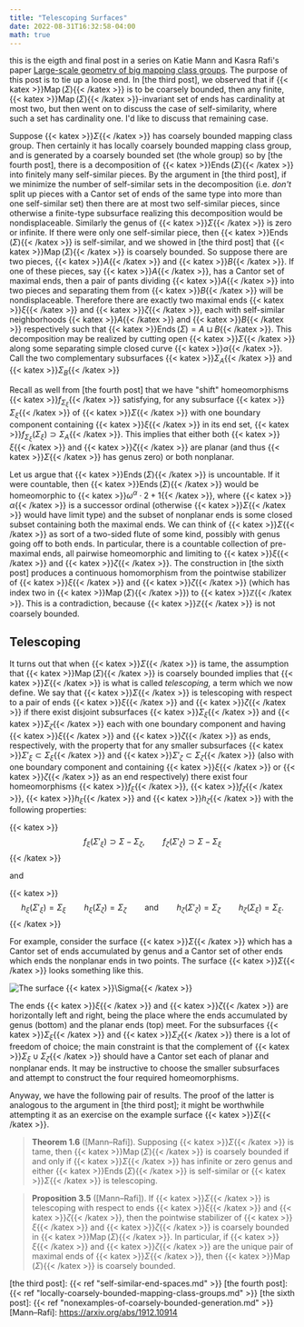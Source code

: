 ```yaml
---
title: "Telescoping Surfaces"
date: 2022-08-31T16:32:58-04:00
math: true
---
```

this is the eigth and final post in a series on Katie Mann and Kasra Rafi's paper
[Large-scale geometry of big mapping class groups](https://arxiv.org/abs/1912.10914).
The purpose of this post is to tie up a loose end.
In [the third post], we observed that if {{< katex >}}$\operatorname{Map}(\Sigma)${{< /katex >}} is to be coarsely bounded,
then any finite, {{< katex >}}$\operatorname{Map}(\Sigma)${{< /katex >}}-invariant set of ends has cardinality at most two,
but then went on to discuss the case of self-similarity, where such a set has cardinality one.
I'd like to discuss that remaining case.

Suppose {{< katex >}}$\Sigma${{< /katex >}} has coarsely bounded mapping class group.
Then certainly it has locally coarsely bounded mapping class group,
and is generated by a coarsely bounded set (the whole group)
so by [the fourth post],
there is a decomposition of {{< katex >}}$\operatorname{Ends}(\Sigma)${{< /katex >}} into
finitely many self-similar pieces.
By the argument in [the third post],
if we minimize the number of self-similar sets in the decomposition
(i.e. *don't* split up pieces with a Cantor set of ends of the same type into more than one self-similar set)
then there are at most two self-similar pieces,
since otherwise a finite-type subsurface realizing this decomposition
would be nondisplaceable.
Similarly the genus of {{< katex >}}$\Sigma${{< /katex >}} is zero or infinite.
If there were only one self-similar piece, then {{< katex >}}$\operatorname{Ends}(\Sigma)${{< /katex >}} is self-similar,
and we showed in [the third post] that {{< katex >}}$\operatorname{Map}(\Sigma)${{< /katex >}} is coarsely bounded.
So suppose there are two pieces, {{< katex >}}$A${{< /katex >}} and {{< katex >}}$B${{< /katex >}}.
If one of these pieces, say {{< katex >}}$A${{< /katex >}}, has a Cantor set of maximal ends,
then a pair of pants dividing {{< katex >}}$A${{< /katex >}} into two pieces and separating them from {{< katex >}}$B${{< /katex >}}
will be nondisplaceable.
Therefore there are exactly two maximal ends {{< katex >}}$\xi${{< /katex >}} and {{< katex >}}$\zeta${{< /katex >}},
each with self-similar neighborhoods {{< katex >}}$A${{< /katex >}} and {{< katex >}}$B${{< /katex >}} respectively
such that {{< katex >}}$\operatorname{Ends}(\Sigma) = A \sqcup B${{< /katex >}}.
This decomposition may be realized by cutting open {{< katex >}}$\Sigma${{< /katex >}} along some separating simple closed curve {{< katex >}}$\alpha${{< /katex >}}.
Call the two complementary subsurfaces {{< katex >}}$\Sigma_A${{< /katex >}} and {{< katex >}}$\Sigma_B${{< /katex >}}

Recall as well from [the fourth post] that we have "shift" homeomorphisms {{< katex >}}$f_{\Sigma_\xi}${{< /katex >}}
satisfying, for any subsurface {{< katex >}}$\Sigma_\xi${{< /katex >}} of {{< katex >}}$\Sigma${{< /katex >}} 
with one boundary component containing {{< katex >}}$\xi${{< /katex >}} in its end set,
{{< katex >}}$f_{\Sigma_\xi}(\Sigma_\xi) \supset \Sigma_A${{< /katex >}}.
This implies that either both {{< katex >}}$\xi${{< /katex >}} and {{< katex >}}$\zeta${{< /katex >}} are planar
(and thus {{< katex >}}$\Sigma${{< /katex >}} has genus zero)
or both nonplanar.

Let us argue that {{< katex >}}$\operatorname{Ends}(\Sigma)${{< /katex >}} is uncountable.
If it were countable, then {{< katex >}}$\operatorname{Ends}(\Sigma)${{< /katex >}} would be homeomorphic to {{< katex >}}$\omega^\alpha \cdot 2 + 1${{< /katex >}},
where {{< katex >}}$\alpha${{< /katex >}} is a successor ordinal (otherwise {{< katex >}}$\Sigma${{< /katex >}} would have limit type)
and the subset of nonplanar ends is some closed subset containing both the maximal ends.
We can think of {{< katex >}}$\Sigma${{< /katex >}} as sort of a two-sided flute of some kind, possibly with genus going off to both ends.
In particular, there is a countable collection of pre-maximal ends,
all pairwise homeomorphic and limiting to {{< katex >}}$\xi${{< /katex >}} and {{< katex >}}$\zeta${{< /katex >}}.
The construction in [the sixth post] produces a continuous homomorphism from the pointwise stabilizer
of {{< katex >}}$\xi${{< /katex >}} and {{< katex >}}$\zeta${{< /katex >}} (which has index two in {{< katex >}}$\operatorname{Map}(\Sigma)${{< /katex >}})
to {{< katex >}}$\mathbb{Z}${{< /katex >}}.
This is a contradiction, because {{< katex >}}$\mathbb{Z}${{< /katex >}} is not coarsely bounded.

## Telescoping

It turns out that when {{< katex >}}$\Sigma${{< /katex >}} is tame,
the assumption that {{< katex >}}$\operatorname{Map}(\Sigma)${{< /katex >}} is coarsely bounded
implies that {{< katex >}}$\Sigma${{< /katex >}} is what is called *telescoping,*
a term which we now define.
We say that {{< katex >}}$\Sigma${{< /katex >}} is telescoping with respect to a pair of ends {{< katex >}}$\xi${{< /katex >}} and {{< katex >}}$\zeta${{< /katex >}}
if there exist disjoint subsurfaces {{< katex >}}$\Sigma_\xi${{< /katex >}} and {{< katex >}}$\Sigma_\zeta${{< /katex >}}
each with one boundary component and having {{< katex >}}$\xi${{< /katex >}} and {{< katex >}}$\zeta${{< /katex >}} as ends, respectively,
with the property that for any smaller subsurfaces {{< katex >}}$\Sigma'_\xi \subset \Sigma_\xi${{< /katex >}}
and {{< katex >}}$\Sigma'_\zeta \subset \Sigma_\zeta${{< /katex >}} 
(also with one boundary component and containing {{< katex >}}$\xi${{< /katex >}} or {{< katex >}}$\zeta${{< /katex >}} as an end respectively)
there exist four homeomorphisms {{< katex >}}$f_\xi${{< /katex >}}, {{< katex >}}$f_\zeta${{< /katex >}}, {{< katex >}}$h_\xi${{< /katex >}} and {{< katex >}}$h_\zeta${{< /katex >}} with the following properties:

{{< katex >}}$$f_\xi(\Sigma'_\xi) \supset \Sigma - \Sigma_\zeta,
\qquad f_\zeta(\Sigma'_\zeta) \supset \Sigma - \Sigma_\xi$${{< /katex >}}

and 

{{< katex >}}$$h_\xi(\Sigma'_\xi) = \Sigma_\xi \qquad h_\xi(\Sigma_\zeta) = \Sigma_\zeta \qquad\text{and}\qquad
h_\zeta(\Sigma'_\zeta) = \Sigma_\zeta \qquad h_\zeta(\Sigma_\xi) = \Sigma_\xi.$${{< /katex >}}

For example, consider the surface {{< katex >}}$\Sigma${{< /katex >}}
which has a Cantor set of ends accumulated by genus
and a Cantor set of other ends which ends the nonplanar ends in two points.
The surface {{< katex >}}$\Sigma${{< /katex >}} looks something like this.

![The surface {{< katex >}}$\Sigma${{< /katex >}}](/img/telescoping.jpeg)

The ends {{< katex >}}$\xi${{< /katex >}} and {{< katex >}}$\zeta${{< /katex >}} are horizontally left and right,
being the place where the ends accumulated by genus (bottom) and the planar ends (top) meet.
For the subsurfaces {{< katex >}}$\Sigma_\xi${{< /katex >}} and {{< katex >}}$\Sigma_\zeta${{< /katex >}}
there is a lot of freedom of choice;
the main constraint is that the complement of {{< katex >}}$\Sigma_\xi \cup \Sigma_\zeta${{< /katex >}}
should have a Cantor set each of planar and nonplanar ends.
It may be instructive to choose the smaller subsurfaces and attempt to construct
the four required homeomorphisms.

Anyway, we have the following pair of results.
The proof of the latter is analogous to the argument in [the third post];
it might be worthwhile attempting it as an exercise on the example surface {{< katex >}}$\Sigma${{< /katex >}}.

> **Theorem 1.6** ([Mann–Rafi]).
Supposing {{< katex >}}$\Sigma${{< /katex >}} is tame, then {{< katex >}}$\operatorname{Map}(\Sigma)${{< /katex >}}
is coarsely bounded if and only if {{< katex >}}$\Sigma${{< /katex >}} has infinite or zero genus
and either {{< katex >}}$\operatorname{Ends}(\Sigma)${{< /katex >}} is self-similar or {{< katex >}}$\Sigma${{< /katex >}} is telescoping.

> **Proposition 3.5** ([Mann–Rafi]).
If {{< katex >}}$\Sigma${{< /katex >}} is telescoping with respect to ends {{< katex >}}$\xi${{< /katex >}} and {{< katex >}}$\zeta${{< /katex >}}, then 
the pointwise stabilizer of {{< katex >}}$\xi${{< /katex >}} and {{< katex >}}$\zeta${{< /katex >}} is coarsely bounded in
{{< katex >}}$\operatorname{Map}(\Sigma)${{< /katex >}}.
In particular, if {{< katex >}}$\xi${{< /katex >}} and {{< katex >}}$\zeta${{< /katex >}} are the unique pair of maximal ends of {{< katex >}}$\Sigma${{< /katex >}},
then {{< katex >}}$\operatorname{Map}(\Sigma)${{< /katex >}} is coarsely bounded.

[the third post]: {{< ref "self-similar-end-spaces.md" >}}
[the fourth post]: {{< ref "locally-coarsely-bounded-mapping-class-groups.md" >}}
[the sixth post]: {{< ref "nonexamples-of-coarsely-bounded-generation.md" >}}
[Mann–Rafi]: https://arxiv.org/abs/1912.10914

